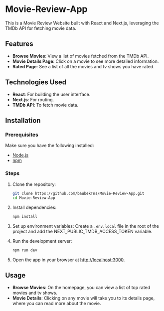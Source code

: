 # Movie-Review-App

This is a Movie Review Website built with React and Next.js, leveraging the TMDb API for fetching movie data.

## Features

- **Browse Movies**: View a list of movies fetched from the TMDb API.
- **Movie Details Page**: Click on a movie to see more detailed information.
- **Rated Page**: See a list of all the movies and tv shows you have rated.

## Technologies Used

- **React**: For building the user interface.
- **Next.js**: For routing.
- **TMDb API**: To fetch movie data.

## Installation

### Prerequisites

Make sure you have the following installed:

- [Node.js](https://nodejs.org/)
- [npm](https://www.npmjs.com/)

### Steps

1. Clone the repository:

   ```bash
   git clone https://github.com/baubekTns/Movie-Review-App.git
   cd Movie-Review-App
   ```

2. Install dependencies:

   ```bash
   npm install
   ```

3. Set up environment variables:
   Create a `.env.local` file in the root of the project and add the NEXT_PUBLIC_TMDB_ACCESS_TOKEN variable.

4. Run the development server:

   ```bash
   npm run dev
   ```

5. Open the app in your browser at [http://localhost:3000](http://localhost:3000).

## Usage

- **Browse Movies**: On the homepage, you can view a list of top rated movies and tv shows.
- **Movie Details**: Clicking on any movie will take you to its details page, where you can read more about the movie.

